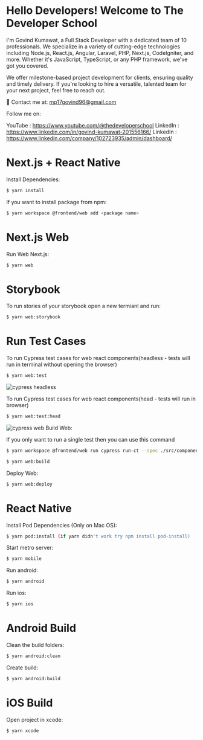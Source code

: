 # Hello Developers! Welcome to The Developer School

I'm Govind Kumawat, a Full Stack Developer with a dedicated team of 10 professionals. We specialize in a variety of cutting-edge technologies including Node.js, React.js, Angular, Laravel, PHP, Next.js, CodeIgniter, and more. Whether it's JavaScript, TypeScript, or any PHP framework, we've got you covered.

We offer milestone-based project development for clients, ensuring quality and timely delivery. If you're looking to hire a versatile, talented team for your next project, feel free to reach out.

📧 Contact me at: mp17govind96@gmail.com

Follow me on:

YouTube : https://www.youtube.com/@thedeveloperschool
LinkedIn : https://www.linkedin.com/in/govind-kumawat-201556166/
LinkedIn : https://www.linkedin.com/company/102723935/admin/dashboard/


# Next.js + React Native

Install Dependencies:

```sh
$ yarn install 
```

If you want to install package from npm:

```sh
$ yarn workspace @frontend/web add <package name>
```

# Next.js Web

Run Web Next.js:

```sh
$ yarn web
```

# Storybook

To run stories of your storybook open a new termianl and run:

```sh
$ yarn web:storybook
```

# Run Test Cases

To run Cypress test cases for web react components(headless - tests will run in terminal without opening the browser)

```sh
$ yarn web:test
```

![cypress headless](https://github.com/Codemarket2/drreamz-frontend2/blob/vivekt/images/cypress_headless.jpg?raw=true)

To run Cypress test cases for web react components(head - tests will run in browser)

```sh
$ yarn web:test:head
```

![cypress web](https://github.com/Codemarket2/drreamz-frontend2/blob/vivekt/images/cypress_web.jpg?raw=true)
Build Web:

If you only want to run a single test then you can use this command

```sh
$ yarn workspace @frontend/web run cypress run-ct --spec ./src/components/<path-to-your-test-file>
```

```sh
$ yarn web:build
```

Deploy Web:

```sh
$ yarn web:deploy
```

# React Native

Install Pod Dependencies (Only on Mac OS):

```sh
$ yarn pod:install (if yarn didn't work try npm install pod-install)
```

Start metro server:

```sh
$ yarn mobile
```

Run android:

```sh
$ yarn android
```

Run ios:

```sh
$ yarn ios
```

# Android Build

Clean the build folders:

```sh
$ yarn android:clean
```

Create build:

```sh
$ yarn android:build
```

# iOS Build

Open project in xcode:

```sh
$ yarn xcode
```
